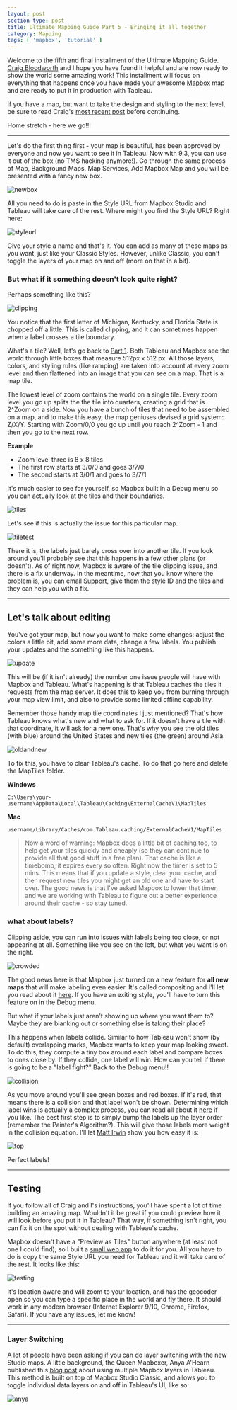 ```yaml
---
layout: post
section-type: post
title: Ultimate Mapping Guide Part 5 - Bringing it all together
category: Mapping
tags: [ 'mapbox', 'tutorial' ]
---
```


Welcome to the fifth and final installment of the Ultimate Mapping Guide. [Craig Bloodworth](https://twitter.com/craigbloodworth) and I hope you have found it helpful and are now ready to show the world some amazing work! This installment will focus on everything that happens once you have made your awesome [Mapbox](https://www.mapbox.com) map and are ready to put it in production with Tableau. 

If you have a map, but want to take the design and styling to the next level, be sure to read Craig's [most recent post](http://www.theinformationlab.co.uk/2016/03/31/ultimate-mapping-guide-part-4-next-level-styles/) before continuing. 

Home stretch - here we go!!!

---

Let's do the first thing first - your map is beautiful, has been approved by everyone and now you want to see it in Tableau. Now with 9.3, you can use it out of the box (no TMS hacking anymore!). Go through the same process of Map, Background Maps, Map Services, Add Mapbox Map and you will be presented with a fancy new box. 

![newbox](https://www.mapbox.com/help/img/3rdparty/tableau-5.png)

All you need to do is paste in the Style URL from Mapbox Studio and Tableau will take care of the rest. Where might you find the Style URL? Right here:

![styleurl](https://cmtoomey.github.io/img/FindMapboxButton.gif)

Give your style a name and that's it. You can add as many of these maps as you want, just like your Classic Styles. However, unlike Classic, you can't toggle the layers of your map on and off (more on that in a bit). 

### But what if it something doesn't look quite right? 

Perhaps something like this? 

![clipping](https://cmtoomey.github.io/img/Clipping.png)

You notice that the first letter of Michigan, Kentucky, and Florida State is chopped off a little. This is called clipping, and it can sometimes happen when a label crosses a tile boundary. 

What's a tile? Well, let's go back to [Part 1](https://cmtoomey.github.io/maps/2016/02/04/MapboxStudioTableau.html). Both Tableau and Mapbox see the world through little boxes that measure 512px x 512 px. All those layers, colors, and styling rules (like ramping) are taken into account at every zoom level and then flattened into an image that you can see on a map. That is a map tile. 

The lowest level of zoom contains the world on a single tile. Every zoom level you go up splits the the tile into quarters, creating a grid that is 2^Zoom on a side. Now you have a bunch of tiles that need to be assembled on a map, and to make this easy, the map geniuses devised a grid system: Z/X/Y. Starting with Zoom/0/0 you go up until you reach 2^Zoom - 1 and then you go to the next row. 

**Example**

+ Zoom level three is 8 x 8 tiles
+ The first row starts at 3/0/0 and goes 3/7/0
+ The second starts at 3/0/1 and goes to 3/7/1

It's much easier to see for yourself, so Mapbox built in a Debug menu so you can actually look at the tiles and their boundaries. 

![tiles](https://cmtoomey.github.io/img/DebugTiles.gif)

Let's see if this is actually the issue for this particular map. 

![tiletest](https://cmtoomey.github.io/img/DebugTilesClips.gif)

There it is, the labels just barely cross over into another tile. If you look around you'll probably see that this happens in a few other plans (or doesn't). As of right now, Mapbox is aware of the tile clipping issue, and there is a fix underway. In the meantime, now that you know where the problem is, you can email [Support](mailto:help@mapbox.com), give them the style ID and the tiles and they can help you with a fix. 

---

## Let's talk about editing

You've got your map, but now you want to make some changes: adjust the colors a little bit, add some more data, change a few labels. You publish your updates and the something like this happens. 

![update](https://cmtoomey.github.io/img/StyleWontUpdate.gif)

This will be (if it isn't already) the number one issue people will have with Mapbox and Tableau. What's happening is that Tableau caches the tiles it requests from the map server. It does this to keep you from burning through your map view limit, and also to provide some limited offline capability. 

Remember those handy map tile coordinates I just mentioned? That's how Tableau knows what's new and what to ask for. If it doesn't have a tile with that coordinate, it will ask for a new one. That's why you see the old tiles (with blue) around the United States and new tiles (the green) around Asia. 

![oldandnew](https://cmtoomey.github.io/img/GreenAndBlue.png)

To fix this, you have to clear Tableau's cache. To do that go here and delete the MapTiles folder. 

**Windows**

    C:\Users\your-username\AppData\Local\Tableau\Caching\ExternalCacheV1\MapTiles

**Mac**

    username/Library/Caches/com.Tableau.caching/ExternalCacheV1/MapTiles

> Now a word of warning: Mapbox does a little bit of caching too, to help get your tiles quickly and cheaply (so they can continue to provide all that good stuff in a free plan). That cache is like a timebomb, it expires every so often. Right now the timer is set to 5 mins. This means that if you update a style, clear your cache, and then request new tiles you might get an old one and have to start over. The good news is that I've asked Mapbox to lower that timer, and we are working with Tableau to figure out a better experience around their cache - so stay tuned. 

### what about labels?

Clipping aside, you can run into issues with labels being too close, or not appearing at all. Something like you see on the left, but what you want is on the right. 

![crowded](https://c2.staticflickr.com/2/1564/26067701156_3a19878b96_o.png)

The good news here is that Mapbox just turned on a new feature for **all new maps** that will make labeling even easier. It's called compositing and I'll let you read about it [here](https://www.mapbox.com/blog/better-label-placement-in-mapbox-studio/). If you have an exiting style, you'll have to turn this feature on in the Debug menu. 

But what if your labels just aren't showing up where you want them to? Maybe they are blanking out or something else is taking their place? 

This happens when labels collide. Similar to how Tableau won't show (by default) overlapping marks, Mapbox wants to keep your map looking sweet. To do this, they compute a tiny box around each label and compare boxes to ones close by. If they collide, one label will win. How can you tell if there is going to be a "label fight?" Back to the Debug menu!!

![collision](http://cmtoomey.github.io/img/DebugTilesCollision.gif) 

As you move around you'll see green boxes and red boxes. If it's red, that means there is a collision and that label won't be shown. Determining which label wins is actually a complex process, you can read all about it [here](https://www.mapbox.com/blog/label-collisions/) if you like. The best first step is to simply bump the labels up the layer order (remember the Painter's Algorithm?). This will give those labels more weight in the collision equation. I'll let [Matt Irwin](https://www.mapbox.com/blog/labels-on-top/) show you how easy it is: 

![top](https://i.imgur.com/Nan5Goe.gif)

Perfect labels! 

---

## Testing 

If you follow all of Craig and I's instructions, you'll have spent a lot of time building an amazing map. Wouldn't it be great if you could preview how it will look before you put it in Tableau? That way, if something isn't right, you can fix it on the spot without dealing with Tableau's cache. 

Mapbox doesn't have a "Preview as Tiles" button anywhere (at least not one I could find), so I built a [small web app](http://cmtoomey.github.io/MapboxTableauTesting/) to do it for you. All you have to do is copy the same Style URL you need for Tableau and it will take care of the rest. It looks like this:

![testing](https://cmtoomey.github.io/img/StyleTest.gif)

It's location aware and will zoom to your location, and has the geocoder open so you can type a specific place in the world and fly there. It should work in any modern browser (Internet Explorer 9/10, Chrome, Firefox, Safari). If you have any issues, let me know! 

---

### Layer Switching 

A lot of people have been asking if you can do layer switching with the new Studio maps. A little background, the Queen Mapboxer, Anya A'Hearn published this [blog post](http://datablick.com/2015/11/28/easy-peasy-lemon-squeezy-mapbox-maps-and-layers-in-tableau-9-2/) about using multiple Mapbox layers in Tableau. This method is built on top of Mapbox Studio Classic, and allows you to toggle individual data layers on and off in Tableau's UI, like so:

![anya](http://i1.wp.com/datablickmedia.s3.amazonaws.com/wp-content/uploads/2015/11/28002929/Toggle-Layers.png)




